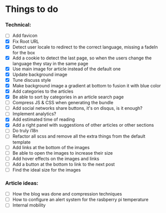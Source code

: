 # Things to do


### Technical:
- [ ] Add favicon
- [X] Fix Root URL
- [X] Detect user locale to redirect to the correct language, missing a fadeIn for the box
- [X] Add a cookie to detect the last page, so when the users change the language they stay in the same page
- [X] Use main image for article instead of the default one
- [X] Update background image
- [X] Tune discuss style
- [X] Make background image a gradient at bottom to fusion it with blue color
- [X] Add categories to the articles
- [X] Be able to sort by categories in an article search page
- [ ] Compress JS & CSS when generating the bundle
- [ ] Add social networks share buttons, it's on disqus, is it enough?
- [ ] Implement analytics? 
- [X] Add estimated time of reading
- [X] Add a right panel with suggestions of other articles or other sections
- [ ] Do truly i18n
- [ ] Refactor all scss and remove all the extra things from the default template
- [ ] Add links at the bottom of the images
- [ ] Be able to open the images to increase their size
- [ ] Add hover effects on the images and links
- [ ] Add a button at the bottom to link to the next post
- [ ] Find the ideal size for the images

### Article ideas:
- [ ] How the blog was done and compression techniques
- [ ] How to configure an alert system for the rasbperry pi temperature
- [ ] Internal mobility
